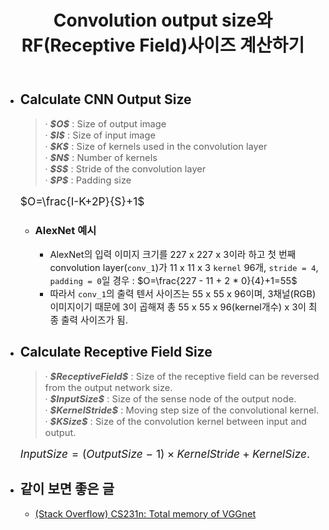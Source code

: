 ﻿---
title: "Convolution output size와 RF(Receptive Field)사이즈 계산하기"
tags: 
  - Deep Learning
  - Computer Vision
  - Convolution
  - Receptive Field
categories:
  - MLDLstudy
toc: true
author_profile: false
comments: 
  provider: "disqus"
  disqus:
    shortname: "https-brstar96-github-io"
use_math: true
header:
  teaser: /assets/Images/convsize.png
---

- ## Calculate CNN Output Size
    <Blockquote>
    · <span style="font-size:11pt"><b><i>$O$</i></b> : Size of output image<br></span>
    · <span style="font-size:11pt"><b><i>$I$</i></b> : Size of input image <br></span>
    · <span style="font-size:11pt"><b><i>$K$</i></b> : Size of kernels used in the convolution layer<br></span>
    · <span style="font-size:11pt"><b><i>$N$</i></b> : Number of kernels<br></span>
    · <span style="font-size:11pt"><b><i>$S$</i></b> : Stride of the convolution layer<br></span>
    · <span style="font-size:11pt"><b><i>$P$</i></b> : Padding size<br></span>
    </Blockquote>
    
    <span style="font-size:13pt">$O=\frac{I-K+2P}{S}+1$</span><br>

    - ### AlexNet 예시
        - <span style="font-size:11pt">AlexNet의 입력 이미지 크기를 227 x 227 x 3이라 하고 첫 번째 convolution layer(`conv_1`)가 11 x 11 x 3 `kernel` 96개, `stride = 4`, `padding = 0`일 경우 : $O=\frac{227 - 11 + 2 * 0}{4}+1=55$</span>
        - <span style="font-size:11pt">따라서 `conv_1`의 출력 텐서 사이즈는 55 x 55 x 96이며, 3채널(RGB) 이미지이기 때문에 3이 곱해져 총 55 x 55 x 96(kernel개수) x 3이 최종 출력 사이즈가 됨.</span>
- ## Calculate Receptive Field Size
    <Blockquote>
    · <span style="font-size:11pt"><b><i>$ReceptiveField$</i></b> : Size of the receptive field can be reversed from the output network size.<br></span>
    · <span style="font-size:11pt"><b><i>$InputSize$</i></b> : Size of the sense node of the output node. <br></span>
    · <span style="font-size:11pt"><b><i>$KernelStride$</i></b> : Moving step size of the convolutional kernel.<br></span>
    · <span style="font-size:11pt"><b><i>$KSize$</i></b> : Size of the convolution kernel between input and output.<br></span>
    </Blockquote>
    
    <span style="font-size:13pt">$InputSize=(OutputSize\ -\ 1)\times KernelStride+KernelSize.$</span>
    
- ## 같이 보면 좋은 글
    - <span style="font-size:11pt">[(Stack Overflow) CS231n: Total memory of VGGnet](https://stackoverflow.com/questions/49423323/cs231n-total-memory-of-vggnet)</span> 